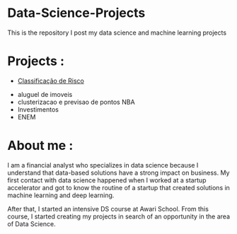 # Data-Science-Projects

This is the repository I post my data science and machine learning projects

# Projects :

* [Classificação de Risco](https://github.com/JoaoDaross/Data-Science-Projects/tree/main/ClassificacaoDeRisco)
- aluguel de imoveis
- clusterizacao e previsao de pontos NBA
- Investimentos
- ENEM
 
 # About me :
 
 I am a financial analyst who specializes in data science because I understand that data-based solutions have a strong impact on business. My first contact with data science happened when I worked at a startup accelerator and got to know the routine of a startup that created solutions in machine learning and deep learning.

After that, I started an intensive DS course at Awari School. From this course, I started creating my projects in search of an opportunity in the area of ​​Data Science. 
